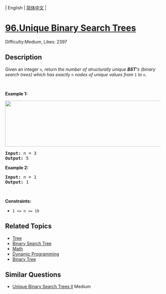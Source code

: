 
| English | [简体中文](problem_zh.md) |

# [96.Unique Binary Search Trees](https://leetcode.com/problems/unique-binary-search-trees/)
Difficulty:Medium, Likes: 2397

## Description

<p>Given an integer <code>n</code>, return <em>the number of structurally unique <strong>BST&#39;</strong>s (binary search trees) which has exactly </em><code>n</code><em> nodes of unique values from</em> <code>1</code> <em>to</em> <code>n</code>.</p>

<p>&nbsp;</p>
<p><strong class="example">Example 1:</strong></p>
<img alt="" src="https://assets.leetcode.com/uploads/2021/01/18/uniquebstn3.jpg" style="width: 600px; height: 148px;" />
<pre>
<strong>Input:</strong> n = 3
<strong>Output:</strong> 5
</pre>

<p><strong class="example">Example 2:</strong></p>

<pre>
<strong>Input:</strong> n = 1
<strong>Output:</strong> 1
</pre>

<p>&nbsp;</p>
<p><strong>Constraints:</strong></p>

<ul>
	<li><code>1 &lt;= n &lt;= 19</code></li>
</ul>


## Related Topics

- [Tree](https://leetcode.com/tag/tree/)
- [Binary Search Tree](https://leetcode.com/tag/binary-search-tree/)
- [Math](https://leetcode.com/tag/math/)
- [Dynamic Programming](https://leetcode.com/tag/dynamic-programming/)
- [Binary Tree](https://leetcode.com/tag/binary-tree/)

## Similar Questions

- [Unique Binary Search Trees II](../unique-binary-search-trees-ii/README_EN.md) Medium 
